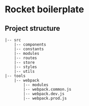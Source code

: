 # Rocket boilerplate

## Project structure

```
|-- src
    |-- components
    |-- constants
    |-- modules
    |-- routes
    |-- store
    |-- styles
    |-- utils
|-- tools
    |-- webpack
        |-- modules
        |-- webpack.common.js
        |-- webpack.dev.js
        |-- webpack.prod.js
```
